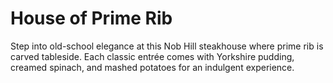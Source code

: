 # House of Prime Rib

Step into old-school elegance at this Nob Hill steakhouse where prime rib is carved tableside. Each classic entrée comes with Yorkshire pudding, creamed spinach, and mashed potatoes for an indulgent experience.
